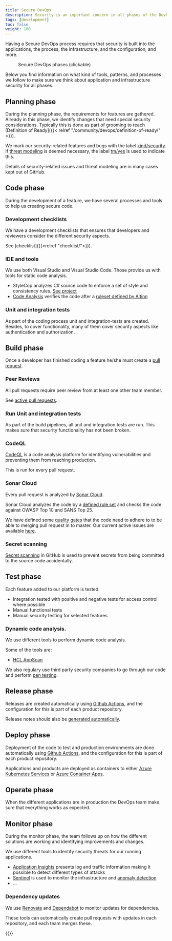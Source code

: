 ```yaml
---
title: Secure DevOps
description: Security is an important concern in all phases of the DevOps cycle.
tags: [development]
toc: false
weight: 100
---
```


Having a Secure DevOps process requires that security is built into the applications, the process, the infrastructure,
and the configuration, and more.

<figure>
<object title="Secure DevOps phases" data="/en/security/whitepaper/development/devops.svg" type="image/svg+xml"></object>
<figcaption>Secure DevOps phases (clickable)</figcaption>
</figure>

Below you find information on what kind of tools, patterns, and processes we follow to make sure we think about
application and infrastructure security for all phases.

## Planning phase
During the planning phase, the requirements for features are gathered. Already in this phase, we identify changes that
need special security considerations. Typically this is done as part of grooming to reach [Definition
of Ready]({{< relref "/community/devops/definition-of-ready/" >}}).

We mark our security-related features and bugs with the label
[kind/security](https://github.com/search?q=org%3AAltinn+label%3Akind%2Fsecurity&type=issues).  
If [threat modeling](https://owasp.org/www-community/Threat_Modeling) is deemed necessary, the label
[tm/yes](https://github.com/search?q=org%3AAltinn+label%3Atm%2Fyes&type=issues) is used to indicate this.

Details of security-related issues and threat modeling are in many cases kept out of GitHub.


## Code phase
During the development of a feature, we have several processes and tools to help us creating secure code.

### Development checklists
We have a development checklists that ensures that developers and reviewers consider the different security aspects.

See [checklist]({{<relref "checklist/">}}).

### IDE and tools
We use both Visual Studio and Visual Studio Code. Those provide us with tools for static code analysis.

- StyleCop analyzes C# source code to enforce a set of style and consistency rules. [See
  project](https://github.com/DotNetAnalyzers/StyleCopAnalyzers)
- [Code Analysis](https://docs.microsoft.com/en-us/visualstudio/code-quality/roslyn-analyzers-overview?view=vs-2019)
  verifies the code after a [ruleset defined by
  Altinn](https://github.com/Altinn/altinn-studio/blob/master/Altinn3.ruleset)

### Unit and integration tests
As part of the coding process unit and integration-tests are created. Besides, to cover functionality, many of them
cover security aspects like authentication and authorization.


## Build phase
Once a developer has finished coding a feature he/she must create a
[pull request](https://docs.github.com/en/pull-requests/collaborating-with-pull-requests/proposing-changes-to-your-work-with-pull-requests/about-pull-requests).

### Peer Reviews
All pull requests require peer review from at least one other team member.

See [active pull requests](https://github.com/search?q=org%3AAltinn++&type=pullrequests&state=open).

### Run Unit and integration tests
As part of the build pipelines, all unit and integration tests are run. This makes sure that security functionality has
not been broken.

### CodeQL
[CodeQL](https://codeql.github.com/) is a code analysis platform for identifying vulnerabilities and preventing
them from reaching production.

This is run for every pull request.

### Sonar Cloud
Every pull request is analyzed by [Sonar Cloud](https://www.sonarcloud.io/github).

Sonar Cloud analyzes the code by a [defined rule set](https://sonarcloud.io/organizations/altinn/rules) and checks the
code against OWASP Top 10 and SANS Top 25.

We have defined some [quality gates](https://sonarcloud.io/organizations/altinn/quality_gates/show/3829) that the code
need to adhere to to be able to merging pull request in to master. Our current active issues are available
[here](https://sonarcloud.io/organizations/altinn/issues?resolved=false).

### Secret scanning
[Secret scanning](https://docs.github.com/en/code-security/secret-scanning/about-secret-scanning) in GitHub is used to
prevent secrets from being committed to the source code accidentally.


## Test phase
Each feature added to our platform is tested.

- Integration tested with positive and negative tests for access control where possible
- Manual functional tests
- Manual security testing for selected features

### Dynamic code analysis.
We use different tools to perform dynamic code analysis.

Some of the tools are:

- [HCL AppScan](https://www.hcltechsw.com/products/appscan)

We also regulary use third party security companies to go through our code and
perform [pen testing](https://en.wikipedia.org/wiki/Penetration_test).


## Release phase
Releases are created automatically using [Github Actions](https://github.com/features/actions), and the configuration
for this is part of each product repository.

Release notes should also be
[generated automatically](https://docs.github.com/en/repositories/releasing-projects-on-github/automatically-generated-release-notes).


## Deploy phase
Deployment of the code to test and production environments are done automatically using [Github
Actions](https://github.com/features/actions), and the configuration for this is part of each product repository.

Applications and products are deployed as containers to either
[Azure Kubernetes Services](https://learn.microsoft.com/en-us/azure/aks/concepts-security) or
[Azure Container Apps](https://azure.microsoft.com/en-us/products/container-apps).


## Operate phase
When the different applications are in production the DevOps team make sure that everything works as expected.


## Monitor phase
During the monitor phase, the team follows up on how the different solutions are working and identifying improvements
and changes.

We use different tools to identify security threats for our running applications.

- [Application Insights](https://learn.microsoft.com/en-us/azure/azure-monitor/app/app-insights-overview) presents log
and traffic information making it possible to detect different types of attacks
- [Sentinel](https://azure.microsoft.com/nb-no/products/microsoft-sentinel) is used to monitor the infrastructure and
[anomaly detection](https://en.wikipedia.org/wiki/Anomaly_detection)
- ...

### Dependency updates

We use [Renovate](https://docs.renovatebot.com/) and
[Dependabot](https://docs.github.com/en/code-security/dependabot/dependabot-security-updates/configuring-dependabot-security-updates)
to monitor updates for dependencies.

These tools can automatically create pull requests with updates in each repository, and each team merges these.

{{<children />}}